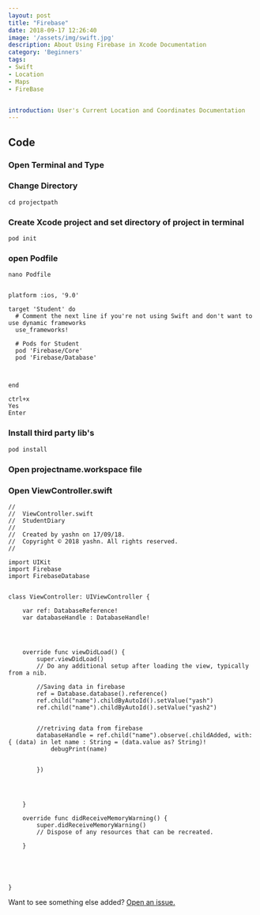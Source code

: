 ```yaml
---
layout: post
title: "Firebase"
date: 2018-09-17 12:26:40
image: '/assets/img/swift.jpg'
description: About Using Firebase in Xcode Documentation
category: 'Beginners'
tags:
- Swift
- Location
- Maps
- FireBase


introduction: User's Current Location and Coordinates Documentation
---
```



## Code

### Open Terminal and Type 
### Change Directory 
```
cd projectpath
```

### Create Xcode project and set directory of project in terminal
```
pod init
```
### open Podfile
```
nano Podfile
```
```

platform :ios, '9.0'

target 'Student' do
  # Comment the next line if you're not using Swift and don't want to use dynamic frameworks
  use_frameworks!
   
  # Pods for Student
  pod 'Firebase/Core'
  pod 'Firebase/Database'

 

end
```
```
ctrl+x
Yes
Enter
```

### Install third party lib's
```
pod install
```

### Open projectname.workspace file



### Open ViewController.swift
```
//
//  ViewController.swift
//  StudentDiary
//
//  Created by yashn on 17/09/18.
//  Copyright © 2018 yashn. All rights reserved.
//

import UIKit
import Firebase
import FirebaseDatabase


class ViewController: UIViewController {
    
    var ref: DatabaseReference!
    var databaseHandle : DatabaseHandle!
    

    

    override func viewDidLoad() {
        super.viewDidLoad()
        // Do any additional setup after loading the view, typically from a nib.
        
        //Saving data in firebase
        ref = Database.database().reference()
        ref.child("name").childByAutoId().setValue("yash")
        ref.child("name").childByAutoId().setValue("yash2")
        
        
        //retriving data from firebase
        databaseHandle = ref.child("name").observe(.childAdded, with: { (data) in let name : String = (data.value as? String)!
            debugPrint(name)
            
            
        })
        
        
        
       
    }

    override func didReceiveMemoryWarning() {
        super.didReceiveMemoryWarning()
        // Dispose of any resources that can be recreated.
        
    }
    
    
    


}
```



Want to see something else added? <a href="https://yugn27.github.io/contact/">Open an issue.</a>
